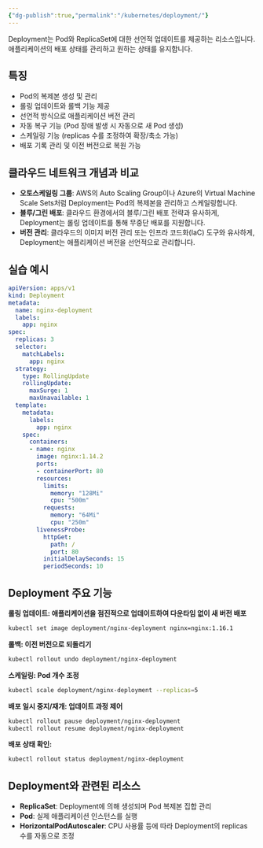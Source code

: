 ```yaml
---
{"dg-publish":true,"permalink":"/kubernetes/deployment/"}
---
```



Deployment는 Pod와 ReplicaSet에 대한 선언적 업데이트를 제공하는 리소스입니다. 애플리케이션의 배포 상태를 관리하고 원하는 상태를 유지합니다.

## 특징

- Pod의 복제본 생성 및 관리
- 롤링 업데이트와 롤백 기능 제공
- 선언적 방식으로 애플리케이션 버전 관리
- 자동 복구 기능 (Pod 장애 발생 시 자동으로 새 Pod 생성)
- 스케일링 기능 (replicas 수를 조정하여 확장/축소 가능)
- 배포 기록 관리 및 이전 버전으로 복원 가능

## 클라우드 네트워크 개념과 비교

- **오토스케일링 그룹**: AWS의 Auto Scaling Group이나 Azure의 Virtual Machine Scale Sets처럼 Deployment는 Pod의 복제본을 관리하고 스케일링합니다.
- **블루/그린 배포**: 클라우드 환경에서의 블루/그린 배포 전략과 유사하게, Deployment는 롤링 업데이트를 통해 무중단 배포를 지원합니다.
- **버전 관리**: 클라우드의 이미지 버전 관리 또는 인프라 코드화(IaC) 도구와 유사하게, Deployment는 애플리케이션 버전을 선언적으로 관리합니다.

## 실습 예시

```yaml
apiVersion: apps/v1
kind: Deployment
metadata:
  name: nginx-deployment
  labels:
    app: nginx
spec:
  replicas: 3
  selector:
    matchLabels:
      app: nginx
  strategy:
    type: RollingUpdate
    rollingUpdate:
      maxSurge: 1
      maxUnavailable: 1
  template:
    metadata:
      labels:
        app: nginx
    spec:
      containers:
      - name: nginx
        image: nginx:1.14.2
        ports:
        - containerPort: 80
        resources:
          limits:
            memory: "128Mi"
            cpu: "500m"
          requests:
            memory: "64Mi"
            cpu: "250m"
        livenessProbe:
          httpGet:
            path: /
            port: 80
          initialDelaySeconds: 15
          periodSeconds: 10
```

## Deployment 주요 기능

**롤링 업데이트: 애플리케이션을 점진적으로 업데이트하여 다운타임 없이 새 버전 배포**

```bash
kubectl set image deployment/nginx-deployment nginx=nginx:1.16.1
```

**롤백: 이전 버전으로 되돌리기**

```bash
kubectl rollout undo deployment/nginx-deployment
```

**스케일링: Pod 개수 조정**

```bash
kubectl scale deployment/nginx-deployment --replicas=5
```

**배포 일시 중지/재개: 업데이트 과정 제어**

```bash
kubectl rollout pause deployment/nginx-deployment
kubectl rollout resume deployment/nginx-deployment
```

**배포 상태 확인:**

```bash
kubectl rollout status deployment/nginx-deployment
```

## Deployment와 관련된 리소스

- **ReplicaSet**: Deployment에 의해 생성되며 Pod 복제본 집합 관리
- **Pod**: 실제 애플리케이션 인스턴스를 실행
- **HorizontalPodAutoscaler**: CPU 사용률 등에 따라 Deployment의 replicas 수를 자동으로 조정